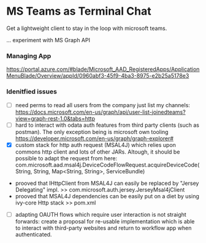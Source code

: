 # MS Teams as Terminal Chat

Get a lightweight client to stay in the loop with microsoft teams.

... experiment with MS Graph API

### Managing App
https://portal.azure.com/#blade/Microsoft_AAD_RegisteredApps/ApplicationMenuBlade/Overview/appId/0960abf3-45f9-4ba3-8975-e2b25a5178e3

### Idenitfied issues

- [ ] need perms to read all users from the company just list my channels: https://docs.microsoft.com/en-us/graph/api/user-list-joinedteams?view=graph-rest-1.0&tabs=http
- [ ] hard to interact with odata auth features from third party clients (such as postman). The only exception being is microsoft own tooling https://developer.microsoft.com/en-us/graph/graph-explorer#
- [x] custom stack for http auth request (MSAL4J) which relies upon commons http client and lots of other JARs. Altough, it should be possible to adapt the request from here: com.microsoft.aad.msal4j.DeviceCodeFlowRequest.acquireDeviceCode(String, String, Map<String, String>, ServiceBundle)
 - prooved that IHttpClient from MSAL4J can easily be replaced by "Jersey Delegating" impl. >> com.microsoft.auth.jersey.JerseyMsal4jClient
 - prooved that MSAL4J dependencies can be easily put on a diet by using ivy-core Http stack >> pom.xml
- [ ] adapting OAUTH flows which require user interaction is not straight forwards: create a proposal for re-usable implementation which is able to interact with third-party websites and return to workflow app when authenticated.

